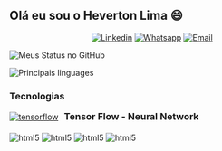 
## Olá eu sou o Heverton Lima 😄


<div align="center">


[![Linkedin](https://img.shields.io/badge/LinkedIn-0077B5?style=for-the-badge&logo=linkedin&logoColor=white)](https://www.linkedin.com/in/heverton-valério-de-lima) [![Whatsapp](https://img.shields.io/badge/WhatsApp-25D366?style=for-the-badge&logo=whatsapp&logoColor=white)](11919882710) 
[![Email](https://img.shields.io/badge/Gmail-D14836?style=for-the-badge&logo=gmail&logoColor=white)](heverton.v.lima@gmail.com)

</div>

![Meus Status no GitHub](https://github-readme-stats.vercel.app/api?username=hevertonvalerio&show_icons=true&theme=react&locate=pt-br)

![Principais linguages](https://github-readme-stats.vercel.app/api/top-langs/?username=hevertonvalerio&hide_progress=true&theme=react&locate=pt-br)

### Tecnologias

<div style="display: flex; align-items: center;">
  <a href="https://www.tensorflow.org" target="_blank" rel="noreferrer">
    <img src="https://www.vectorlogo.zone/logos/tensorflow/tensorflow-ar21.svg" alt="tensorflow" width= height=""/>
  </a>
  <h3 style="margin: 0 0 0 10px;">Tensor Flow - Neural Network</h3>
</div>


<div style="display: inline_block"><br/>
 <img align="center" alt="html5" src="https://img.shields.io/badge/Python-3776AB?style=for-the-badge&logo=python&logoColor=white" />
 <img align="center" alt="html5" src="https://img.shields.io/badge/Microsoft_Excel-217346?style=for-the-badge&logo=microsoft-excel&logoColor=white" />
 <img align="center" alt="html5" src="https://img.shields.io/badge/Google_Cloud-4285F4?style=for-the-badge&logo=google-cloud&logoColor=white" />
 <img align="center" alt="html5" src="https://img.shields.io/badge/Colab-F9AB00?style=for-the-badge&logo=googlecolab&color=525252" />
</div>
